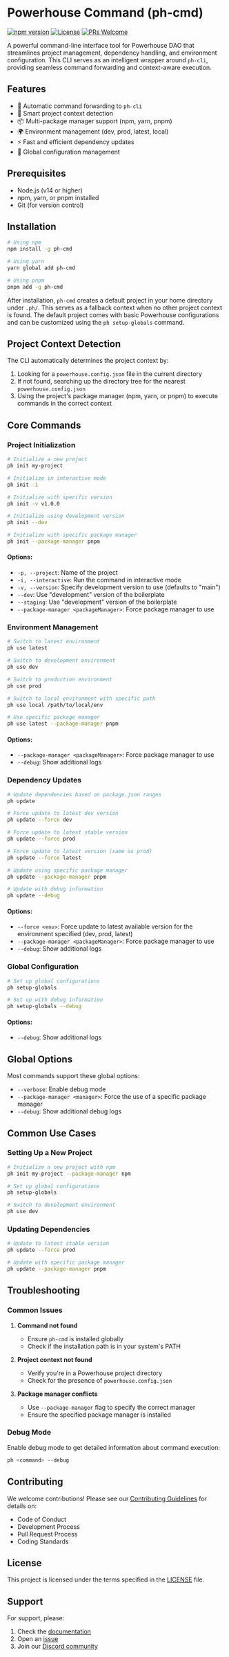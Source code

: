 # Powerhouse Command (ph-cmd)

[![npm version](https://img.shields.io/npm/v/ph-cmd.svg)](https://www.npmjs.com/package/ph-cmd)
[![License](https://img.shields.io/badge/license-MIT-blue.svg)](LICENSE)
[![PRs Welcome](https://img.shields.io/badge/PRs-welcome-brightgreen.svg)](CONTRIBUTING.md)

A powerful command-line interface tool for Powerhouse DAO that streamlines project management, dependency handling, and environment configuration. This CLI serves as an intelligent wrapper around `ph-cli`, providing seamless command forwarding and context-aware execution.

## Features

- 🔄 Automatic command forwarding to `ph-cli`
- 🎯 Smart project context detection
- 📦 Multi-package manager support (npm, yarn, pnpm)
- 🌍 Environment management (dev, prod, latest, local)
- ⚡ Fast and efficient dependency updates
- 🔧 Global configuration management

## Prerequisites

- Node.js (v14 or higher)
- npm, yarn, or pnpm installed
- Git (for version control)

## Installation

```bash
# Using npm
npm install -g ph-cmd

# Using yarn
yarn global add ph-cmd

# Using pnpm
pnpm add -g ph-cmd
```

After installation, `ph-cmd` creates a default project in your home directory under `.ph/`. This serves as a fallback context when no other project context is found. The default project comes with basic Powerhouse configurations and can be customized using the `ph setup-globals` command.

## Project Context Detection

The CLI automatically determines the project context by:

1. Looking for a `powerhouse.config.json` file in the current directory
2. If not found, searching up the directory tree for the nearest `powerhouse.config.json`
3. Using the project's package manager (npm, yarn, or pnpm) to execute commands in the correct context

## Core Commands

### Project Initialization

```bash
# Initialize a new project
ph init my-project

# Initialize in interactive mode
ph init -i

# Initialize with specific version
ph init -v v1.0.0

# Initialize using development version
ph init --dev

# Initialize with specific package manager
ph init --package-manager pnpm
```

#### Options:
- `-p, --project`: Name of the project
- `-i, --interactive`: Run the command in interactive mode
- `-v, --version`: Specify development version to use (defaults to "main")
- `--dev`: Use "development" version of the boilerplate
- `--staging`: Use "development" version of the boilerplate
- `--package-manager <packageManager>`: Force package manager to use

### Environment Management

```bash
# Switch to latest environment
ph use latest

# Switch to development environment
ph use dev

# Switch to production environment
ph use prod

# Switch to local environment with specific path
ph use local /path/to/local/env

# Use specific package manager
ph use latest --package-manager pnpm
```

#### Options:
- `--package-manager <packageManager>`: Force package manager to use
- `--debug`: Show additional logs

### Dependency Updates

```bash
# Update dependencies based on package.json ranges
ph update

# Force update to latest dev version
ph update --force dev

# Force update to latest stable version
ph update --force prod

# Force update to latest version (same as prod)
ph update --force latest

# Update using specific package manager
ph update --package-manager pnpm

# Update with debug information
ph update --debug
```

#### Options:
- `--force <env>`: Force update to latest available version for the environment specified (dev, prod, latest)
- `--package-manager <packageManager>`: Force package manager to use
- `--debug`: Show additional logs

### Global Configuration

```bash
# Set up global configurations
ph setup-globals

# Set up with debug information
ph setup-globals --debug
```

#### Options:
- `--debug`: Show additional logs

## Global Options

Most commands support these global options:

- `--verbose`: Enable debug mode
- `--package-manager <manager>`: Force the use of a specific package manager
- `--debug`: Show additional debug logs

## Common Use Cases

### Setting Up a New Project

```bash
# Initialize a new project with npm
ph init my-project --package-manager npm

# Set up global configurations
ph setup-globals

# Switch to development environment
ph use dev
```

### Updating Dependencies

```bash
# Update to latest stable version
ph update --force prod

# Update with specific package manager
ph update --package-manager pnpm
```

## Troubleshooting

### Common Issues

1. **Command not found**
   - Ensure `ph-cmd` is installed globally
   - Check if the installation path is in your system's PATH

2. **Project context not found**
   - Verify you're in a Powerhouse project directory
   - Check for the presence of `powerhouse.config.json`

3. **Package manager conflicts**
   - Use `--package-manager` flag to specify the correct manager
   - Ensure the specified package manager is installed

### Debug Mode

Enable debug mode to get detailed information about command execution:

```bash
ph <command> --debug
```

## Contributing

We welcome contributions! Please see our [Contributing Guidelines](CONTRIBUTING.md) for details on:

- Code of Conduct
- Development Process
- Pull Request Process
- Coding Standards

## License

This project is licensed under the terms specified in the [LICENSE](LICENSE) file.

## Support

For support, please:
1. Check the [documentation](https://docs.powerhouse.com)
2. Open an [issue](https://github.com/powerhouse/ph-cmd/issues)
3. Join our [Discord community](https://discord.gg/powerhouse)